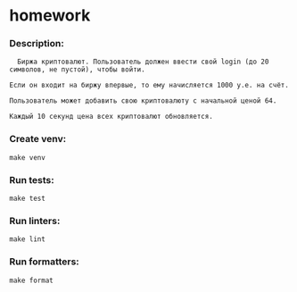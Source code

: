 # homework

### Description:
      Биржа криптовалют. Пользователь должен ввести свой login (до 20 символов, не пустой), чтобы войти.

	Если он входит на биржу впервые, то ему начисляется 1000 у.е. на счёт. 

	Пользователь может добавить свою криптовалюту с начальной ценой 64.

	Каждый 10 секунд цена всех криптовалют обновляется.


### Create venv:
    make venv

### Run tests:
    make test

### Run linters:
    make lint

### Run formatters:
    make format
